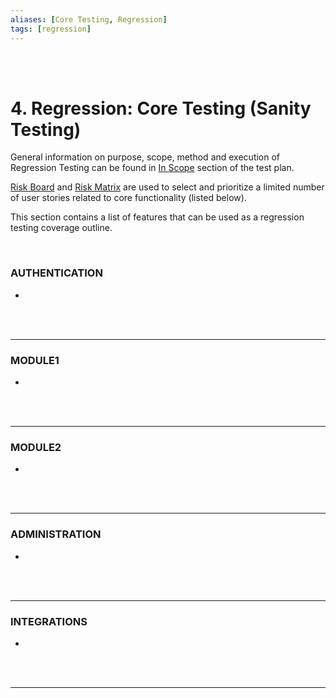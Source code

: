 ```yaml
---
aliases: [Core Testing, Regression]
tags: [regression]
---
```





<br />
<br />

# 4. Regression: Core Testing (Sanity Testing)

General information on purpose, scope, method and execution of Regression Testing can be found in [In Scope](050_in_scope.md) section of the test plan.

[Risk Board](040_risk_assessment.md) and  [Risk Matrix](040_risk_assessment.md)  are used to select and prioritize a limited number of user stories related to core functionality (listed below). 

This section contains a list of features that can be used as a regression testing coverage outline. 


<br/>


### AUTHENTICATION
- 

<br/>
<br/>

---
###  MODULE1
- 

<br/>
<br/>

---
### MODULE2

- 

<br/>
<br/>

___
### ADMINISTRATION
- 

<br/>
<br/>

---
### INTEGRATIONS

- 

<br/>
<br/>

---
